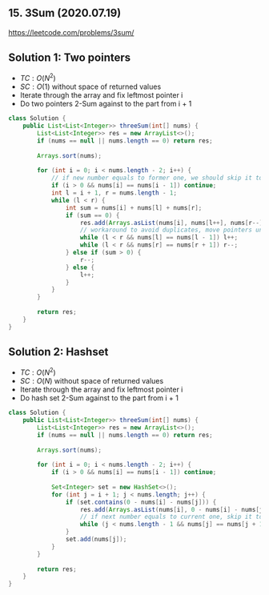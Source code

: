 ## 15. 3Sum (2020.07.19)

https://leetcode.com/problems/3sum/

## Solution 1: Two pointers

- $TC:O(N^2)$
- $SC:O(1)$ without space of returned values
- Iterate through the array and fix leftmost pointer i
- Do two pointers 2-Sum against to the part from i + 1

```java
class Solution {
    public List<List<Integer>> threeSum(int[] nums) {
        List<List<Integer>> res = new ArrayList<>();
        if (nums == null || nums.length == 0) return res;
        
        Arrays.sort(nums);
        
        for (int i = 0; i < nums.length - 2; i++) {
            // if new number equals to former one, we should skip it to avoid duplicate
            if (i > 0 && nums[i] == nums[i - 1]) continue;
            int l = i + 1, r = nums.length - 1;
            while (l < r) {
                int sum = nums[i] + nums[l] + nums[r];
                if (sum == 0) {
                    res.add(Arrays.asList(nums[i], nums[l++], nums[r--]));
                    // workaround to avoid duplicates, move pointers until finding new number
                    while (l < r && nums[l] == nums[l - 1]) l++;
                    while (l < r && nums[r] == nums[r + 1]) r--;
                } else if (sum > 0) {
                    r--;
                } else {
                    l++;
                }
            }
        }
        
        return res;
    }
}
```

## Solution 2: Hashset

- $TC:O(N^2)$
- $SC:O(N)$ without space of returned values
- Iterate through the array and fix leftmost pointer i
- Do hash set 2-Sum against to the part from i + 1

```java
class Solution {
    public List<List<Integer>> threeSum(int[] nums) {
        List<List<Integer>> res = new ArrayList<>();
        if (nums == null || nums.length == 0) return res;
        
        Arrays.sort(nums);
        
        for (int i = 0; i < nums.length - 2; i++) {
            if (i > 0 && nums[i] == nums[i - 1]) continue;
            
            Set<Integer> set = new HashSet<>();
            for (int j = i + 1; j < nums.length; j++) {
                if (set.contains(0 - nums[i] - nums[j])) {
                    res.add(Arrays.asList(nums[i], 0 - nums[i] - nums[j], nums[j]));
                    // if next number equals to current one, skip it to avoid duplicates
                    while (j < nums.length - 1 && nums[j] == nums[j + 1]) j++;
                }
                set.add(nums[j]);
            }
        }
        
        return res;
    }
}
```

